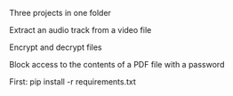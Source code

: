 Three projects in one folder

Extract an audio track from a video file

Encrypt and decrypt files

Block access to the contents of a PDF file with a password



First:
pip install -r requirements.txt
